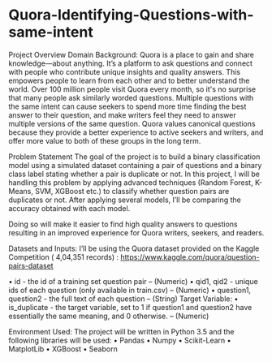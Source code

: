 # Quora-Identifying-Questions-with-same-intent
Project Overview
Domain Background:
Quora is a place to gain and share knowledge—about anything. It’s a platform to ask questions and connect with people who contribute unique insights and quality answers. This empowers people to learn from each other and to better understand the world. Over 100 million people visit Quora every month, so it's no surprise that many people ask similarly worded questions. Multiple questions with the same intent can cause seekers to spend more time finding the best answer to their question, and make writers feel they need to answer multiple versions of the same question. Quora values canonical questions because they provide a better experience to active seekers and writers, and offer more value to both of these groups in the long term.

Problem Statement
The goal of the project is to build a binary classification model using a simulated dataset containing a pair of questions and a binary class label stating whether a pair is duplicate or not. In this project, I will be handling this problem by applying advanced techniques (Random Forest, K-Means, SVM, XGBoost etc.) to classify whether question pairs are duplicates or not. After applying several models, I’ll be comparing the accuracy obtained with each model.

Doing so will make it easier to find high quality answers to questions resulting in an improved experience for Quora writers, seekers, and readers.

Datasets and Inputs:
I’ll be using the Quora dataset provided on the Kaggle Competition ( 4,04,351 records) : https://www.kaggle.com/quora/question-pairs-dataset

• id - the id of a training set question pair – (Numeric) • qid1, qid2 - unique ids of each question (only available in train.csv) – (Numeric) • question1, question2 - the full text of each question – (String) Target Variable: • is_duplicate - the target variable, set to 1 if question1 and question2 have essentially the same meaning, and 0 otherwise. – (Numeric)

Environment Used:
The project will be written in Python 3.5 and the following libraries will be used: • Pandas • Numpy • Scikit-Learn • MatplotLib • XGBoost • Seaborn
